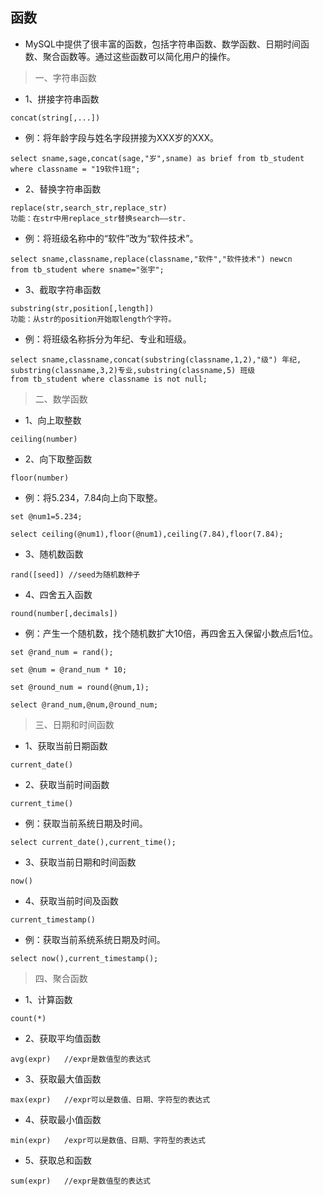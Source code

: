 ## 函数
- MySQL中提供了很丰富的函数，包括字符串函数、数学函数、日期时间函数、聚合函数等。通过这些函数可以简化用户的操作。
>一、字符串函数
- 1、拼接字符串函数
```
concat(string[,...])
```
- 例：将年龄字段与姓名字段拼接为XXX岁的XXX。
```
select sname,sage,concat(sage,"岁",sname) as brief from tb_student where classname = "19软件1班";
```
- 2、替换字符串函数
```
replace(str,search_str,replace_str)
功能：在str中用replace_str替换search——str.
```
- 例：将班级名称中的“软件”改为“软件技术”。
```
select sname,classname,replace(classname,"软件","软件技术") newcn
from tb_student where sname="张宇";
```
- 3、截取字符串函数
```
substring(str,position[,length])
功能：从str的position开始取length个字符。
```
- 例：将班级名称拆分为年纪、专业和班级。
```
select sname,classname,concat(substring(classname,1,2),"级") 年纪,
substring(classname,3,2)专业,substring(classname,5) 班级
from tb_student where classname is not null;
```
>二、数学函数
- 1、向上取整数
```
ceiling(number)
```
- 2、向下取整函数
```
floor(number)
```
- 例：将5.234，7.84向上向下取整。
```
set @num1=5.234;

select ceiling(@num1),floor(@num1),ceiling(7.84),floor(7.84);
```
- 3、随机数函数
```
rand([seed]) //seed为随机数种子
```
- 4、四舍五入函数
```
round(number[,decimals])
```
- 例：产生一个随机数，找个随机数扩大10倍，再四舍五入保留小数点后1位。
```
set @rand_num = rand();

set @num = @rand_num * 10;

set @round_num = round(@num,1);

select @rand_num,@num,@round_num;
```
>三、日期和时间函数
- 1、获取当前日期函数
```
current_date()
```
- 2、获取当前时间函数
```
current_time()
```
- 例：获取当前系统日期及时间。
```
select current_date(),current_time();
```
- 3、获取当前日期和时间函数
```
now()
```
- 4、获取当前时间及函数
```
current_timestamp()
```
- 例：获取当前系统系统日期及时间。
```
select now(),current_timestamp();
```
>四、聚合函数
- 1、计算函数
```
count(*)
```
- 2、获取平均值函数
```
avg(expr)   //expr是数值型的表达式
```
- 3、获取最大值函数
```
max(expr)   //expr可以是数值、日期、字符型的表达式
```
- 4、获取最小值函数
```
min(expr)   /expr可以是数值、日期、字符型的表达式
```
- 5、获取总和函数
```
sum(expr)   //expr是数值型的表达式
```
